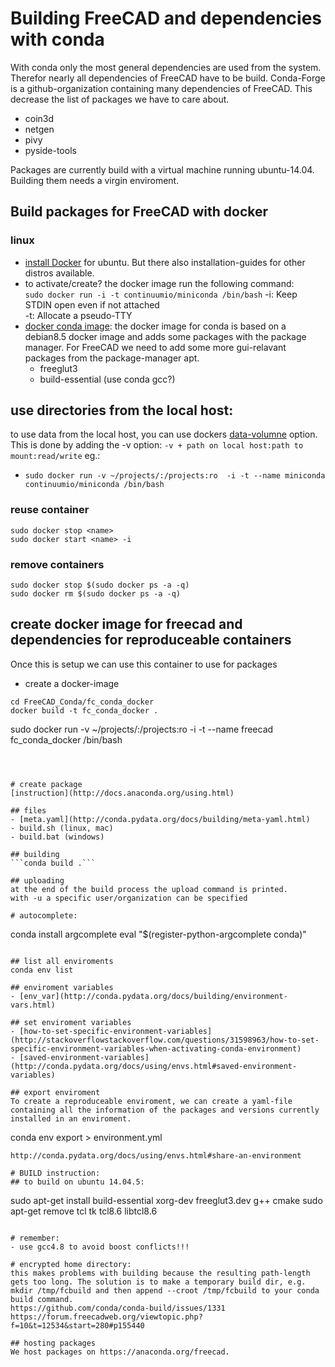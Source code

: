 # Building FreeCAD and dependencies with conda

With conda only the most general dependencies are used from the system. Therefor nearly all dependencies of FreeCAD have to be build.
Conda-Forge is a github-organization containing many dependencies of FreeCAD. This decrease the list of packages we have to care about.

- coin3d
- netgen
- pivy
- pyside-tools

Packages are currently build with a virtual machine running ubuntu-14.04. Building them needs a virgin enviroment.

## Build packages for FreeCAD with docker

### linux
- [install Docker](https://docs.docker.com/engine/installation/linux/ubuntu/) for ubuntu. But there also installation-guides for other distros available.
- to activate/create? the docker image run the following command:  
```sudo docker run -i -t continuumio/miniconda /bin/bash```
-i: Keep STDIN open even if not attached  
-t: Allocate a pseudo-TTY
- [docker conda image](https://github.com/ContinuumIO/docker-images/tree/master/miniconda#usage):
the docker image for conda is based on a debian8.5 docker image and adds some packages with the package manager. For FreeCAD we need to add some more gui-relavant packages from the package-manager apt.
  - freeglut3
  - build-essential (use conda gcc?)  

## use directories from the local host:
to use data from the local host, you can use dockers [data-volumne](https://docs.docker.com/engine/tutorials/dockervolumes/) option. This is done by adding the -v option:
```-v + path on local host:path to mount:read/write``` eg.:
- ```sudo docker run -v ~/projects/:/projects:ro  -i -t --name miniconda continuumio/miniconda /bin/bash```  

### reuse container
```
sudo docker stop <name>
sudo docker start <name> -i
```

### remove containers
```
sudo docker stop $(sudo docker ps -a -q)
sudo docker rm $(sudo docker ps -a -q)
```


## create docker image for freecad and dependencies for reproduceable containers

Once this is setup we can use this container to use for packages

- create a docker-image
```
cd FreeCAD_Conda/fc_conda_docker
docker build -t fc_conda_docker .
```
sudo docker run -v ~/projects/:/projects:ro -i -t --name freecad fc_conda_docker /bin/bash
```



# create package
[instruction](http://docs.anaconda.org/using.html)

## files
- [meta.yaml](http://conda.pydata.org/docs/building/meta-yaml.html)
- build.sh (linux, mac)
- build.bat (windows)

## building
```conda build .```

## uploading
at the end of the build process the upload command is printed.
with -u a specific user/organization can be specified

# autocomplete:
```
conda install argcomplete
eval "$(register-python-argcomplete conda)"
```

## list all enviroments
conda env list

## enviroment variables
- [env_var](http://conda.pydata.org/docs/building/environment-vars.html)

## set enviroment variables
- [how-to-set-specific-environment-variables](http://stackoverflowstackoverflow.com/questions/31598963/how-to-set-specific-environment-variables-when-activating-conda-environment)  
- [saved-environment-variables](http://conda.pydata.org/docs/using/envs.html#saved-environment-variables)

## export enviroment
To create a reproduceable enviroment, we can create a yaml-file containing all the information of the packages and versions currently installed in an enviroment.
```
conda env export > environment.yml
```
http://conda.pydata.org/docs/using/envs.html#share-an-environment

# BUILD instruction:
## to build on ubuntu 14.04.5:
```
sudo apt-get install build-essential xorg-dev freeglut3.dev g++ cmake
sudo apt-get remove tcl tk tcl8.6 libtcl8.6
```

# remember:
- use gcc4.8 to avoid boost conflicts!!!

# encrypted home directory:
this makes problems with building because the resulting path-length gets too long. The solution is to make a temporary build dir, e.g. mkdir /tmp/fcbuild and then append --croot /tmp/fcbuild to your conda build command.  
https://github.com/conda/conda-build/issues/1331  
https://forum.freecadweb.org/viewtopic.php?f=10&t=12534&start=280#p155440

## hosting packages
We host packages on https://anaconda.org/freecad.
